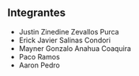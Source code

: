 ## Integrantes

- Justin Zinedine Zevallos Purca
- Erick Javier Salinas Condori
- Mayner Gonzalo Anahua Coaquira
- Paco Ramos
- Aaron Pedro
